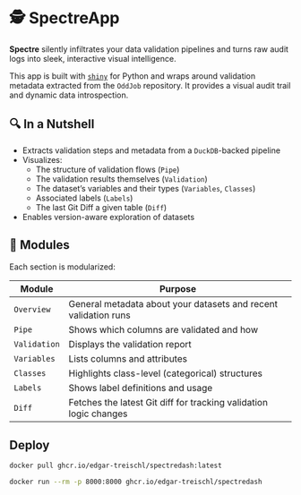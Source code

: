 # 🕵️ SpectreApp

**Spectre** silently infiltrates your data validation pipelines and turns raw audit logs into sleek, interactive visual intelligence.

This app is built with [`shiny`](https://shiny.posit.co/py/) for Python and wraps around validation metadata extracted from the `OddJob` repository. It provides a visual audit trail and dynamic data introspection.



## 🔍 In a Nutshell

- Extracts validation steps and metadata from a `DuckDB`-backed pipeline
- Visualizes:
  - The structure of validation flows (`Pipe`)
  - The validation results themselves (`Validation`)
  - The dataset’s variables and their types (`Variables`, `Classes`)
  - Associated labels (`Labels`)
  - The last Git Diff a given table (`Diff`)
- Enables version-aware exploration of datasets



## 🧩 Modules

Each section is modularized:

| Module       | Purpose                                                                 |
|--------------|-------------------------------------------------------------------------|
| `Overview`   | General metadata about your datasets and recent validation runs         |
| `Pipe`       | Shows which columns are validated and how                               |
| `Validation` | Displays the validation report                                          |
| `Variables`  | Lists columns and attributes                                            |
| `Classes`    | Highlights class-level (categorical) structures                         |
| `Labels`     | Shows label definitions and usage                                       |
| `Diff`       | Fetches the latest Git diff for tracking validation logic changes       |


## Deploy

```bash
docker pull ghcr.io/edgar-treischl/spectredash:latest
```

```bash
docker run --rm -p 8000:8000 ghcr.io/edgar-treischl/spectredash
```